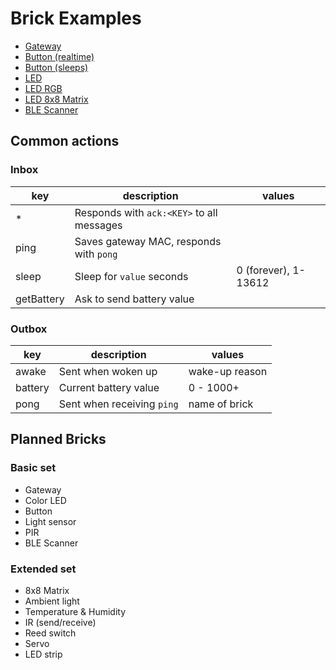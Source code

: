 # Brick Examples

- [Gateway](gateway)
- [Button (realtime)](button)
- [Button (sleeps)](button-sleep)
- [LED](led)
- [LED RGB](led-rgb)
- [LED 8x8 Matrix](led-matrix)
- [BLE Scanner](scanner)

## Common actions

### Inbox

| key        | description                               | values               |
|------------|-------------------------------------------|----------------------|
| *          | Responds with `ack:<KEY>` to all messages |                      |
| ping       | Saves gateway MAC, responds with `pong`   |                      |
| sleep      | Sleep for `value` seconds                 | 0 (forever), 1-13612 |
| getBattery | Ask to send battery value                 |                      |

### Outbox

| key     | description                | values         |
|---------|----------------------------|----------------|
| awake   | Sent when woken up         | wake-up reason |
| battery | Current battery value      | 0 - 1000+      |
| pong    | Sent when receiving `ping` | name of brick  |

## Planned Bricks

### Basic set

- Gateway
- Color LED
- Button
- Light sensor
- PIR
- BLE Scanner

### Extended set

- 8x8 Matrix
- Ambient light
- Temperature & Humidity
- IR (send/receive)
- Reed switch
- Servo
- LED strip
